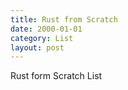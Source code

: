 ```yaml
---
title: Rust from Scratch
date: 2000-01-01
category: List
layout: post
---
```


Rust form Scratch List
